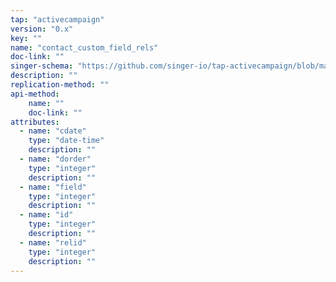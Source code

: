 ```yaml
---
tap: "activecampaign"
version: "0.x"
key: ""
name: "contact_custom_field_rels"
doc-link: ""
singer-schema: "https://github.com/singer-io/tap-activecampaign/blob/master/tap_activecampaign/schemas/contact_custom_field_rels.json"
description: ""
replication-method: ""
api-method:
    name: ""
    doc-link: ""
attributes:
  - name: "cdate"
    type: "date-time"
    description: ""
  - name: "dorder"
    type: "integer"
    description: ""
  - name: "field"
    type: "integer"
    description: ""
  - name: "id"
    type: "integer"
    description: ""
  - name: "relid"
    type: "integer"
    description: ""
---
```


